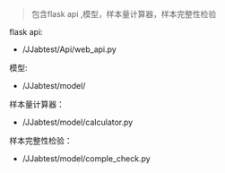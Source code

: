 
> 包含flask api ,模型，样本量计算器，样本完整性检验

flask api:
- /JJabtest/Api/web_api.py

模型:
- /JJabtest/model/


样本量计算器：
- /JJabtest/model/calculator.py

样本完整性检验：
- /JJabtest/model/comple_check.py

